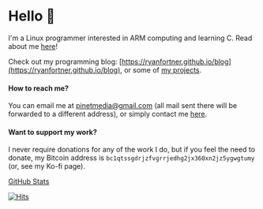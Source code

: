 # Hello 👋

I'm a Linux programmer interested in ARM computing and learning C. Read about me [here](https://ryanfortner.github.io/about-me/)!

Check out my programming blog: [https://ryanfortner.github.io/blog](https://ryanfortner.github.io/blog), or some of [my projects](https://ryanfortner.github.io/projects/).

#### How to reach me?

You can email me at [pinetmedia@gmail.com](pinetmedia@gmail.com) (all mail sent there will be forwarded to a different address), or simply contact me [here](https://github.com/ryanfortner/ryanfortner/issues/new).

#### Want to support my work?

I never require donations for any of the work I do, but if you feel the need to donate, my Bitcoin address is `bc1qtssgdrjzfvgrrjedhg2jx360xn2jz5ygwgtumy` (or, see my Ko-fi page).

[GitHub Stats](https://ryanfortner.github.io/github-stats/)

[![Hits](https://hits.seeyoufarm.com/api/count/incr/badge.svg?url=https%3A%2F%2Fgithub.com%2Fryanfortner&count_bg=%2379C83D&title_bg=%23555555&icon=&icon_color=%23E7E7E7&title=hits&edge_flat=false)](https://hits.seeyoufarm.com)
